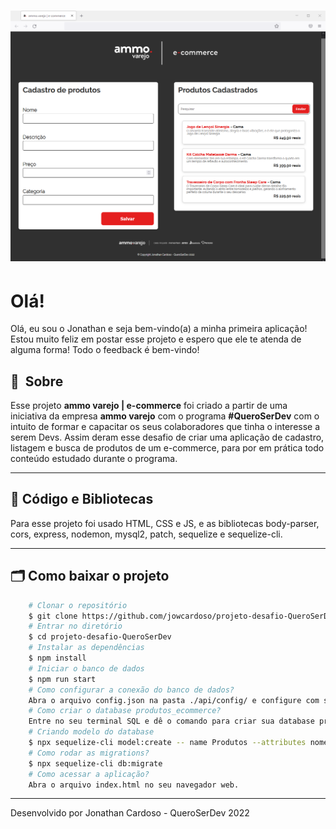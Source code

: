 <h1>
    <img src="asset/img/printReadme.PNG">
</h1>

# Olá!

Olá, eu sou o Jonathan e seja bem-vindo(a) a minha primeira aplicação! Estou muito feliz em postar esse projeto e espero que ele te atenda de alguma forma! Todo o feedback é bem-vindo!



## 🔖&nbsp; Sobre

Esse projeto **ammo varejo | e-commerce** foi criado a partir de uma iniciativa da empresa **ammo varejo** com o programa **#QueroSerDev**  com o intuito de formar e capacitar os seus colaboradores que tinha o interesse a serem Devs. Assim deram esse desafio de criar uma aplicação de cadastro, listagem e busca de produtos de um e-commerce, para por em prática todo conteúdo estudado durante o programa.

---

## 🚀 Código e Bibliotecas

Para esse projeto foi usado HTML, CSS e JS, e as bibliotecas body-parser, cors, express, nodemon, mysql2, patch, sequelize e sequelize-cli.

---

## 🗂 Como baixar o projeto

```bash
    # Clonar o repositório
    $ git clone https://github.com/jowcardoso/projeto-desafio-QueroSerDev
    # Entrar no diretório
    $ cd projeto-desafio-QueroSerDev
    # Instalar as dependências
    $ npm install
    # Iniciar o banco de dados
    $ npm run start
    # Como configurar a conexão do banco de dados?
    Abra o arquivo config.json na pasta ./api/config/ e configure com seu dialeto, usuario, senha e host.
    # Como criar o database produtos_ecommerce?
    Entre no seu terminal SQL e dê o comando para criar sua database produtos_ecommerce, deixando o mesmo nome no seu database no seu arquivo config.json.
    # Criando modelo do database
    $ npx sequelize-cli model:create -- name Produtos --attributes nome:string,descricao:string,categoria:string,preco:decimal
    # Como rodar as migrations?
    $ npx sequelize-cli db:migrate
    # Como acessar a aplicação?
    Abra o arquivo index.html no seu navegador web.
```

---

Desenvolvido por Jonathan Cardoso - QueroSerDev 2022
